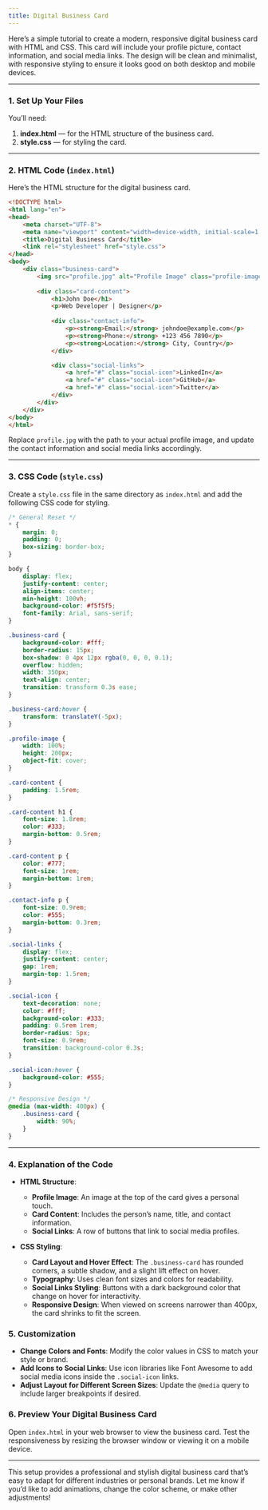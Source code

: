```yaml
---
title: Digital Business Card
---
```


Here’s a simple tutorial to create a modern, responsive digital business card with HTML and CSS. This card will include your profile picture, contact information, and social media links. The design will be clean and minimalist, with responsive styling to ensure it looks good on both desktop and mobile devices.

---

### 1. **Set Up Your Files**

You’ll need:
1. **index.html** — for the HTML structure of the business card.
2. **style.css** — for styling the card.

---

### 2. **HTML Code (`index.html`)**

Here’s the HTML structure for the digital business card.

```html
<!DOCTYPE html>
<html lang="en">
<head>
    <meta charset="UTF-8">
    <meta name="viewport" content="width=device-width, initial-scale=1.0">
    <title>Digital Business Card</title>
    <link rel="stylesheet" href="style.css">
</head>
<body>
    <div class="business-card">
        <img src="profile.jpg" alt="Profile Image" class="profile-image">
        
        <div class="card-content">
            <h1>John Doe</h1>
            <p>Web Developer | Designer</p>
            
            <div class="contact-info">
                <p><strong>Email:</strong> johndoe@example.com</p>
                <p><strong>Phone:</strong> +123 456 7890</p>
                <p><strong>Location:</strong> City, Country</p>
            </div>

            <div class="social-links">
                <a href="#" class="social-icon">LinkedIn</a>
                <a href="#" class="social-icon">GitHub</a>
                <a href="#" class="social-icon">Twitter</a>
            </div>
        </div>
    </div>
</body>
</html>
```

Replace `profile.jpg` with the path to your actual profile image, and update the contact information and social media links accordingly.

---

### 3. **CSS Code (`style.css`)**

Create a `style.css` file in the same directory as `index.html` and add the following CSS code for styling.

```css
/* General Reset */
* {
    margin: 0;
    padding: 0;
    box-sizing: border-box;
}

body {
    display: flex;
    justify-content: center;
    align-items: center;
    min-height: 100vh;
    background-color: #f5f5f5;
    font-family: Arial, sans-serif;
}

.business-card {
    background-color: #fff;
    border-radius: 15px;
    box-shadow: 0 4px 12px rgba(0, 0, 0, 0.1);
    overflow: hidden;
    width: 350px;
    text-align: center;
    transition: transform 0.3s ease;
}

.business-card:hover {
    transform: translateY(-5px);
}

.profile-image {
    width: 100%;
    height: 200px;
    object-fit: cover;
}

.card-content {
    padding: 1.5rem;
}

.card-content h1 {
    font-size: 1.8rem;
    color: #333;
    margin-bottom: 0.5rem;
}

.card-content p {
    color: #777;
    font-size: 1rem;
    margin-bottom: 1rem;
}

.contact-info p {
    font-size: 0.9rem;
    color: #555;
    margin-bottom: 0.3rem;
}

.social-links {
    display: flex;
    justify-content: center;
    gap: 1rem;
    margin-top: 1.5rem;
}

.social-icon {
    text-decoration: none;
    color: #fff;
    background-color: #333;
    padding: 0.5rem 1rem;
    border-radius: 5px;
    font-size: 0.9rem;
    transition: background-color 0.3s;
}

.social-icon:hover {
    background-color: #555;
}

/* Responsive Design */
@media (max-width: 400px) {
    .business-card {
        width: 90%;
    }
}
```

---

### 4. **Explanation of the Code**

- **HTML Structure**:
  - **Profile Image**: An image at the top of the card gives a personal touch.
  - **Card Content**: Includes the person’s name, title, and contact information.
  - **Social Links**: A row of buttons that link to social media profiles.

- **CSS Styling**:
  - **Card Layout and Hover Effect**: The `.business-card` has rounded corners, a subtle shadow, and a slight lift effect on hover.
  - **Typography**: Uses clean font sizes and colors for readability.
  - **Social Links Styling**: Buttons with a dark background color that change on hover for interactivity.
  - **Responsive Design**: When viewed on screens narrower than 400px, the card shrinks to fit the screen.

### 5. **Customization**

- **Change Colors and Fonts**: Modify the color values in CSS to match your style or brand.
- **Add Icons to Social Links**: Use icon libraries like Font Awesome to add social media icons inside the `.social-icon` links.
- **Adjust Layout for Different Screen Sizes**: Update the `@media` query to include larger breakpoints if desired.

### 6. **Preview Your Digital Business Card**

Open `index.html` in your web browser to view the business card. Test the responsiveness by resizing the browser window or viewing it on a mobile device.

---

This setup provides a professional and stylish digital business card that’s easy to adapt for different industries or personal brands. Let me know if you’d like to add animations, change the color scheme, or make other adjustments!